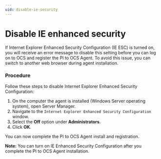 ```yaml
---
uid: disable-ie-security
---
```


# Disable IE enhanced security

If Internet Explorer Enhanced Security Configuration (IE ESC) is turned on, you will receive an error message to disable this setting before you can log on to OCS and register the PI to OCS Agent. To avoid this issue, you can switch to another web browser during agent installation.

### Procedure
Follow these steps to disable Internet Explorer Enhanced Security Configuration:

1. On the computer the agent is installed (Windows Server operating system), open Server Manager.
2. Navigate to the `Internet Explorer Enhanced Security Configuration` window.
3. Select the **Off** option under **Administrators**.
4. Click **OK**.

You can now complete the PI to OCS Agent install and registration.

**Note:** You can turn on IE Enhanced Security Configuration after you complete the PI to OCS Agent installation.

